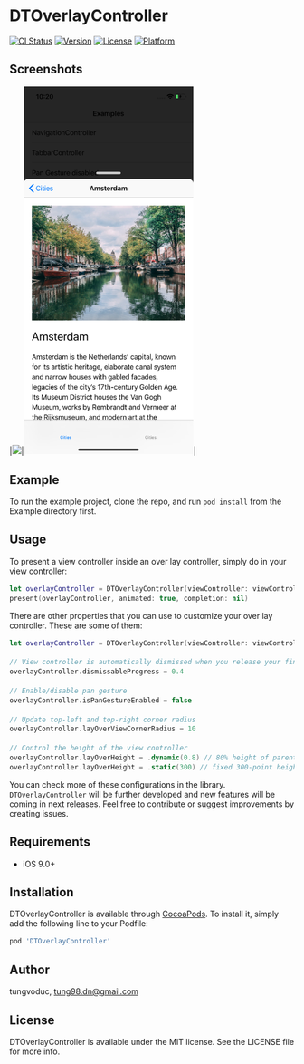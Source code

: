 # DTOverlayController

[![CI Status](https://img.shields.io/travis/tungvoduc/DTOverlayController.svg?style=flat)](https://travis-ci.org/tungvoduc/DTOverlayController)
[![Version](https://img.shields.io/cocoapods/v/DTOverlayController.svg?style=flat)](https://cocoapods.org/pods/DTOverlayController)
[![License](https://img.shields.io/cocoapods/l/DTOverlayController.svg?style=flat)](https://cocoapods.org/pods/DTOverlayController)
[![Platform](https://img.shields.io/cocoapods/p/DTOverlayController.svg?style=flat)](https://cocoapods.org/pods/DTOverlayController)

## Screenshots
|<img src="Screenshots/screenshot.gif" width="300">|<img src="Screenshots/screenshot.png" width="300">|

## Example

To run the example project, clone the repo, and run `pod install` from the Example directory first.

## Usage
To present a view controller inside an over lay controller, simply do in your view controller:

```swift
let overlayController = DTOverlayController(viewController: viewController)
present(overlayController, animated: true, completion: nil)

```

There are other properties that you can use to customize your over lay controller. These are some of them:

```swift
let overlayController = DTOverlayController(viewController: viewController)

// View controller is automatically dismissed when you release your finger
overlayController.dismissableProgress = 0.4

// Enable/disable pan gesture
overlayController.isPanGestureEnabled = false

// Update top-left and top-right corner radius
overlayController.layOverViewCornerRadius = 10

// Control the height of the view controller
overlayController.layOverHeight = .dynamic(0.8) // 80% height of parent controller
overlayController.layOverHeight = .static(300) // fixed 300-point height

```

You can check more of these configurations in the library. `DTOverlayController`
will be further developed and new features will be coming in next releases. Feel free to contribute or suggest improvements by creating issues.

## Requirements
- iOS 9.0+

## Installation

DTOverlayController is available through [CocoaPods](https://cocoapods.org). To install
it, simply add the following line to your Podfile:

```ruby
pod 'DTOverlayController'
```

## Author

tungvoduc, tung98.dn@gmail.com

## License

DTOverlayController is available under the MIT license. See the LICENSE file for more info.
